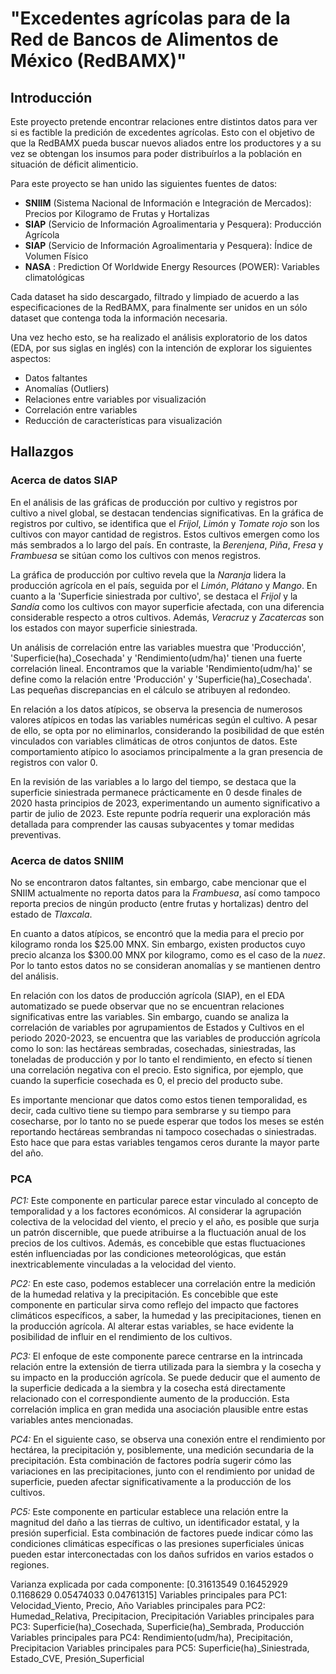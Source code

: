 # "Excedentes agrícolas para de la Red de Bancos de Alimentos de México (RedBAMX)"

## Introducción

Este proyecto pretende encontrar relaciones entre distintos datos para ver si es factible la predición de excedentes agrícolas. Esto con el objetivo de que la RedBAMX pueda buscar nuevos aliados entre los productores y a su vez se obtengan los insumos para poder distribuírlos a la población en situación de déficit alimenticio.

Para este proyecto se han unido las siguientes fuentes de datos:
 - **SNIIM** (Sistema Nacional de Información e Integración de Mercados): Precios por Kilogramo de Frutas y Hortalizas
 - **SIAP** (Servicio de Información Agroalimentaria y Pesquera): Producción Agrícola
 - **SIAP** (Servicio de Información Agroalimentaria y Pesquera): Índice de Volumen Físico
 - **NASA** : Prediction Of Worldwide Energy Resources (POWER): Variables climatológicas

Cada dataset ha sido descargado, filtrado y limpiado de acuerdo a las especificaciones de la RedBAMX, para finalmente ser unidos en un sólo dataset que contenga toda la información necesaria.

Una vez hecho esto, se ha realizado el análisis exploratorio de los datos (EDA, por sus siglas en inglés) con la intención de explorar los siguientes aspectos:
 - Datos faltantes
 - Anomalías (Outliers)
 - Relaciones entre variables por visualización
 - Correlación entre variables
 - Reducción de características para visualización
 
## Hallazgos

### Acerca de datos SIAP

En el análisis de las gráficas de producción por cultivo y registros por cultivo a nivel global, se destacan tendencias significativas. En la gráfica de registros por cultivo, se identifica que el *Frijol*, *Limón* y *Tomate rojo* son los cultivos con mayor cantidad de registros. Estos cultivos emergen como los más sembrados a lo largo del país. En contraste, la *Berenjena*, *Piña*, *Fresa* y *Frambuesa* se sitúan como los cultivos con menos registros.

La gráfica de producción por cultivo revela que la *Naranja* lidera la producción agrícola en el país, seguida por el *Limón*, *Plátano* y *Mango*. En cuanto a la 'Superficie siniestrada por cultivo', se destaca el *Frijol* y la *Sandía* como los cultivos con mayor superficie afectada, con una diferencia considerable respecto a otros cultivos. Además, *Veracruz* y *Zacatercas* son los estados con mayor superficie siniestrada.

Un análisis de correlación entre las variables muestra que 'Producción', 'Superficie(ha)_Cosechada' y 'Rendimiento(udm/ha)' tienen una fuerte correlación lineal. Encontramos que la variable 'Rendimiento(udm/ha)' se define como la relación entre 'Producción' y 'Superficie(ha)_Cosechada'. Las pequeñas discrepancias en el cálculo se atribuyen al redondeo.

En relación a los datos atípicos, se observa la presencia de numerosos valores atípicos en todas las variables numéricas según el cultivo. A pesar de ello, se opta por no eliminarlos, considerando la posibilidad de que estén vinculados con variables climáticas de otros conjuntos de datos. Este comportamiento atípico lo asociamos principalmente a la gran presencia de registros con valor 0.

En la revisión de las variables a lo largo del tiempo, se destaca que la superficie siniestrada permanece prácticamente en 0 desde finales de 2020 hasta principios de 2023, experimentando un aumento significativo a partir de julio de 2023. Este repunte podría requerir una exploración más detallada para comprender las causas subyacentes y tomar medidas preventivas.

### Acerca de datos SNIIM

No se encontraron datos faltantes, sin embargo, cabe mencionar que el SNIIM actualmente no reporta datos para la *Frambuesa*, así como tampoco reporta precios de ningún producto (entre frutas y hortalizas) dentro del estado de *Tlaxcala*.

En cuanto a datos atípicos, se encontró que la media para el precio por kilogramo ronda los $25.00 MNX. Sin embargo, existen productos cuyo precio alcanza los $300.00 MNX por kilogramo, como es el caso de la *nuez*. Por lo tanto estos datos no se consideran anomalías y se mantienen dentro del análisis.

En relación con los datos de producción agrícola (SIAP), en el EDA automatizado se puede observar que no se encuentran relaciones significativas entre las variables. Sin embargo, cuando se analiza la correlación de variables por agrupamientos de Estados y Cultivos en el periodo 2020-2023, se encuentra que las variables de producción agrícola como lo son: las hectáreas sembradas, cosechadas, siniestradas, las toneladas de producción y por lo tanto el rendimiento, en efecto sí tienen una correlación negativa con el precio. Esto significa, por ejemplo, que cuando la superficie cosechada es 0, el precio del producto sube. 

Es importante mencionar que datos como estos tienen temporalidad, es decir, cada cultivo tiene su tiempo para sembrarse y su tiempo para cosecharse, por lo tanto no se puede esperar que todos los meses se estén reportando hectáreas sembrandas ni tampoco cosechadas o siniestradas. Esto hace que para estas variables tengamos ceros durante la mayor parte del año.

### PCA

*PC1:* Este componente en particular parece estar vinculado al concepto de temporalidad y a los factores económicos. Al considerar la agrupación colectiva de la velocidad del viento, el precio y el año, es posible que surja un patrón discernible, que puede atribuirse a la fluctuación anual de los precios de los cultivos. Además, es concebible que estas fluctuaciones estén influenciadas por las condiciones meteorológicas, que están inextricablemente vinculadas a la velocidad del viento.

*PC2:* En este caso, podemos establecer una correlación entre la medición de la humedad relativa y la precipitación. Es concebible que este componente en particular sirva como reflejo del impacto que factores climáticos específicos, a saber, la humedad y las precipitaciones, tienen en la producción agrícola. Al alterar estas variables, se hace evidente la posibilidad de influir en el rendimiento de los cultivos.

*PC3:* El enfoque de este componente parece centrarse en la intrincada relación entre la extensión de tierra utilizada para la siembra y la cosecha y su impacto en la producción agrícola. Se puede deducir que el aumento de la superficie dedicada a la siembra y la cosecha está directamente relacionado con el correspondiente aumento de la producción. Esta correlación implica en gran medida una asociación plausible entre estas variables antes mencionadas.

*PC4:* En el siguiente caso, se observa una conexión entre el rendimiento por hectárea, la precipitación y, posiblemente, una medición secundaria de la precipitación. Esta combinación de factores podría sugerir cómo las variaciones en las precipitaciones, junto con el rendimiento por unidad de superficie, pueden afectar significativamente a la producción de los cultivos.

*PC5:* Este componente en particular establece una relación entre la magnitud del daño a las tierras de cultivo, un identificador estatal, y la presión superficial. Esta combinación de factores puede indicar cómo las condiciones climáticas específicas o las presiones superficiales únicas pueden estar interconectadas con los daños sufridos en varios estados o regiones.

Varianza explicada por cada componente: [0.31613549 0.16452929 0.1168629  0.05474033 0.04761315]
Variables principales para PC1: Velocidad_Viento, Precio, Año
Variables principales para PC2: Humedad_Relativa, Precipitacion, Precipitación
Variables principales para PC3: Superficie(ha)_Cosechada, Superficie(ha)_Sembrada, Producción
Variables principales para PC4: Rendimiento(udm/ha), Precipitación, Precipitacion
Variables principales para PC5: Superficie(ha)_Siniestrada, Estado_CVE, Presión_Superficial
